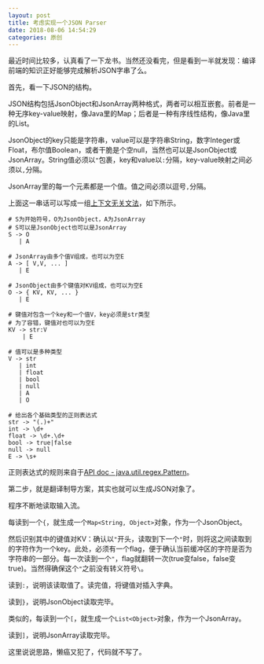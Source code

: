 ```yaml
---
layout: post
title: 考虑实现一个JSON Parser
date: 2018-08-06 14:54:29
categories: 原创
---
```


最近时间比较多，认真看了一下龙书。当然还没看完，但是看到一半就发现：编译前端的知识正好能够完成解析JSON字串了么。

首先，看一下JSON的结构。

JSON结构包括JsonObject和JsonArray两种格式，两者可以相互嵌套。前者是一种无序key-value映射，像Java里的Map；后者是一种有序线性结构，像Java里的List。

JsonObject的key只能是字符串，value可以是字符串String，数字Integer或Float，布尔值Boolean，或者干脆是个空null，当然也可以是JsonObject或JsonArray。String值必须以`"`包裹，key和value以`:`分隔，key-value映射之间必须以`,`分隔。

JsonArray里的每一个元素都是一个值。值之间必须以逗号`,`分隔。


上面这一串话可以写成一组[上下文无关文法](https://cn.bing.com/search?q=%E4%B8%8A%E4%B8%8B%E6%96%87%E6%97%A0%E5%85%B3%E6%96%87%E6%B3%95)，如下所示。


```
# S为开始符号，O为JsonObject，A为JsonArray
# S可以是JsonObject也可以是JsonArray
S -> O 
   | A

# JsonArray由多个值V组成，也可以为空E
A -> [ V,V, ... ] 
   | E

# JsonObject由多个键值对KV组成，也可以为空E
O -> { KV, KV, ... } 
   | E

# 键值对包含一个key和一个值V，key必须是str类型
# 为了容错，键值对也可以为空E
KV -> str:V
    | E

# 值可以是多种类型
V -> str 
   | int 
   | float 
   | bool 
   | null 
   | A 
   | O

# 给出各个基础类型的正则表达式
str -> "(.)+"
int -> \d+
float -> \d+.\d+
bool -> true|false
null -> null
E -> \s+

```

正则表达式的规则来自于[API doc - java.util.regex.Pattern](https://docs.oracle.com/javase/10/docs/api/java/util/regex/Pattern.html)。


第二步，就是翻译制导方案，其实也就可以生成JSON对象了。

程序不断地读取输入流。

每读到一个`{`，就生成一个`Map<String, Object>`对象，作为一个JsonObject。

然后识别其中的键值对KV：确认以`"`开头，读取到下一个`"`时，则将这之间读取到的字符作为一个key。此处，必须有一个flag，便于确认当前缓冲区的字符是否为字符串的一部分。每一次读到一个`"`，flag就翻转一次(true变false，false变true)。当然得确保这个`"`之前没有转义符号`\`。

读到`:`，说明该读取值了。读完值，将键值对插入字典。

读到`}`，说明JsonObject读取完毕。

类似的，每读到一个`[`，就生成一个`List<Object>`对象，作为一个JsonArray。

读到`]`，说明JsonArray读取完毕。

这里说说思路，懒癌又犯了，代码就不写了。
